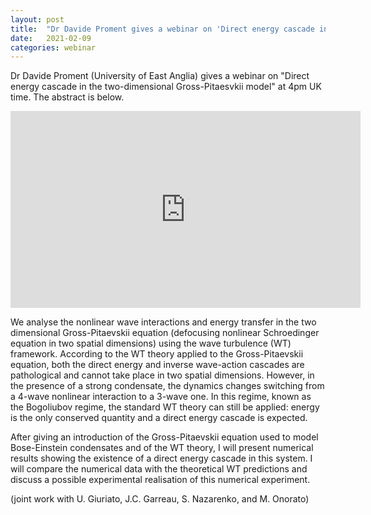 ```yaml
---
layout: post
title:  "Dr Davide Proment gives a webinar on 'Direct energy cascade in the two-dimensional Gross-Pitaesvkii model' (4pm UK time)"
date:   2021-02-09
categories: webinar
---
```

Dr Davide Proment (University of East Anglia) gives a webinar on "Direct energy cascade in the two-dimensional Gross-Pitaesvkii model" at 4pm UK time.
The abstract is below.

<iframe width="560" height="315" src="https://www.youtube.com/embed/Ti7RAIDN7Bw" frameborder="0" allow="accelerometer; autoplay; clipboard-write; encrypted-media; gyroscope; picture-in-picture" allowfullscreen></iframe> 

We analyse the nonlinear wave interactions and energy transfer in the two dimensional Gross-Pitaevskii equation (defocusing nonlinear Schroedinger equation in two spatial dimensions) using the wave turbulence (WT) framework. According to the WT theory applied to the Gross-Pitaevskii equation, both the direct energy and inverse wave-action cascades are pathological and cannot take place in two spatial dimensions. However, in the presence of a strong condensate, the dynamics changes switching from a 4-wave nonlinear interaction to a 3-wave one. In this regime, known as the Bogoliubov regime, the standard WT theory can still be applied: energy is the only conserved quantity and a direct energy cascade is expected. 

After giving an introduction of the Gross-Pitaevskii equation used to model Bose-Einstein condensates and of the WT theory, I will present numerical results showing the existence of a direct energy cascade in this system. I will compare the numerical data with the theoretical WT predictions and discuss a possible experimental realisation of this numerical experiment.

(joint work with U. Giuriato, J.C. Garreau, S. Nazarenko, and M. Onorato)

